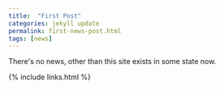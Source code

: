 ```yaml
---
title:  "First Post"
categories: jekyll update
permalink: first-news-post.html
tags: [news]
---
```


There's no news, other than this site exists in some state now.

{% include links.html %}
